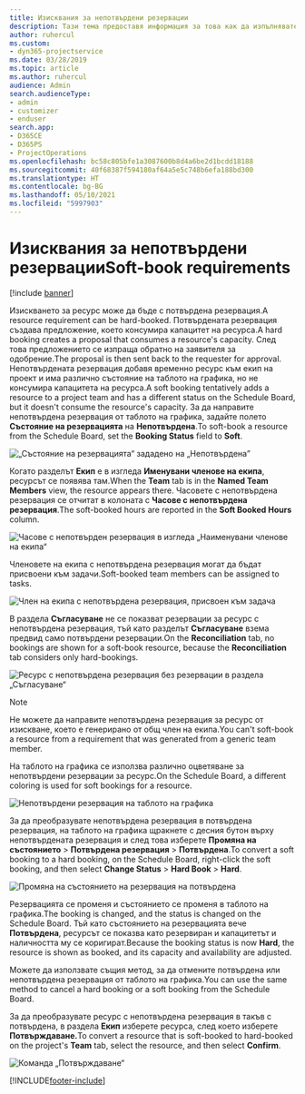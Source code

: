 ```yaml
---
title: Изисквания за непотвърдени резервации
description: Тази тема предоставя информация за това как да изпълнявате изисквания за непотвърдени резервации.
author: ruhercul
ms.custom:
- dyn365-projectservice
ms.date: 03/28/2019
ms.topic: article
ms.author: ruhercul
audience: Admin
search.audienceType:
- admin
- customizer
- enduser
search.app:
- D365CE
- D365PS
- ProjectOperations
ms.openlocfilehash: bc58c805bfe1a3087600b8d4a6be2d1bcdd18188
ms.sourcegitcommit: 40f68387f594180af64a5e5c748b6efa188bd300
ms.translationtype: HT
ms.contentlocale: bg-BG
ms.lasthandoff: 05/10/2021
ms.locfileid: "5997903"
---
```

# <a name="soft-book-requirements"></a><span data-ttu-id="0afdd-103">Изисквания за непотвърдени резервации</span><span class="sxs-lookup"><span data-stu-id="0afdd-103">Soft-book requirements</span></span>

[!include [banner](../includes/psa-now-project-operations.md)]

<span data-ttu-id="0afdd-104">Изискването за ресурс може да бъде с потвърдена резервация.</span><span class="sxs-lookup"><span data-stu-id="0afdd-104">A resource requirement can be hard-booked.</span></span> <span data-ttu-id="0afdd-105">Потвърдената резервация създава предложение, което консумира капацитет на ресурса.</span><span class="sxs-lookup"><span data-stu-id="0afdd-105">A hard booking creates a proposal that consumes a resource's capacity.</span></span> <span data-ttu-id="0afdd-106">След това предложението се изпраща обратно на заявителя за одобрение.</span><span class="sxs-lookup"><span data-stu-id="0afdd-106">The proposal is then sent back to the requester for approval.</span></span> <span data-ttu-id="0afdd-107">Непотвърдената резервация добавя временно ресурс към екип на проект и има различно състояние на таблото на графика, но не консумира капацитета на ресурса.</span><span class="sxs-lookup"><span data-stu-id="0afdd-107">A soft booking tentatively adds a resource to a project team and has a different status on the Schedule Board, but it doesn't consume the resource's capacity.</span></span> <span data-ttu-id="0afdd-108">За да направите непотвърдена резервация от таблото на графика, задайте полето **Състояние на резервацията** на **Непотвърдена**.</span><span class="sxs-lookup"><span data-stu-id="0afdd-108">To soft-book a resource from the Schedule Board, set the **Booking Status** field to **Soft**.</span></span>

![„Състояние на резервацията“ зададено на „Непотвърдена”](media/Resource-Management-image77.png)

<span data-ttu-id="0afdd-110">Когато разделът **Екип** е в изгледа **Именувани членове на екипа**, ресурсът се появява там.</span><span class="sxs-lookup"><span data-stu-id="0afdd-110">When the **Team** tab is in the **Named Team Members** view, the resource appears there.</span></span> <span data-ttu-id="0afdd-111">Часовете с непотвърдена резервация се отчитат в колоната с **Часове с непотвърдена резервация**.</span><span class="sxs-lookup"><span data-stu-id="0afdd-111">The soft-booked hours are reported in the **Soft Booked Hours** column.</span></span>

![Часове с непотвърден резервация в изгледа „Наименувани членове на екипа“](media/Resource-Management-image78.png)

<span data-ttu-id="0afdd-113">Членовете на екипа с непотвърдена резервация могат да бъдат присвоени към задачи.</span><span class="sxs-lookup"><span data-stu-id="0afdd-113">Soft-booked team members can be assigned to tasks.</span></span>

![Член на екипа с непотвърдена резервация, присвоен към задача](media/Resource-Management-image79.png)

<span data-ttu-id="0afdd-115">В раздела **Съгласуване** не се показват резервации за ресурс с непотвърдена резервация, тъй като разделът **Съгласуване** взема предвид само потвърдени резервации.</span><span class="sxs-lookup"><span data-stu-id="0afdd-115">On the **Reconciliation** tab, no bookings are shown for a soft-book resource, because the **Reconciliation** tab considers only hard-bookings.</span></span>

![Ресурс с непотвърдена резервация без резервации в раздела „Съгласуване“](media/Resource-Management-image80.png)

> [!NOTE]
> <span data-ttu-id="0afdd-117">Не можете да направите непотвърдена резервация за ресурс от изискване, което е генерирано от общ член на екипа.</span><span class="sxs-lookup"><span data-stu-id="0afdd-117">You can't soft-book a resource from a requirement that was generated from a generic team member.</span></span>

<span data-ttu-id="0afdd-118">На таблото на графика се използва различно оцветяване за непотвърдени резервации за ресурс.</span><span class="sxs-lookup"><span data-stu-id="0afdd-118">On the Schedule Board, a different coloring is used for soft bookings for a resource.</span></span>

![Непотвърдени резервация на таблото на графика](media/Resource-Management-image81.png)

<span data-ttu-id="0afdd-120">За да преобразувате непотвърдена резервация в потвърдена резервация, на таблото на графика щракнете с десния бутон върху непотвърдената резервация и след това изберете **Промяна на състоянието** \> **Потвърдена резервация** \> **Потвърдена**.</span><span class="sxs-lookup"><span data-stu-id="0afdd-120">To convert a soft booking to a hard booking, on the Schedule Board, right-click the soft booking, and then select **Change Status** \> **Hard Book** \> **Hard**.</span></span>

![Промяна на състоянието на резервация на потвърдена](media/Resource-Management-image82.png)

<span data-ttu-id="0afdd-122">Резервацията се променя и състоянието се променя в таблото на графика.</span><span class="sxs-lookup"><span data-stu-id="0afdd-122">The booking is changed, and the status is changed on the Schedule Board.</span></span> <span data-ttu-id="0afdd-123">Тъй като състоянието на резервацията вече **Потвърдена**, ресурсът се показва като резервиран и капацитетът и наличността му се коригират.</span><span class="sxs-lookup"><span data-stu-id="0afdd-123">Because the booking status is now **Hard**, the resource is shown as booked, and its capacity and availability are adjusted.</span></span>

<span data-ttu-id="0afdd-124">Можете да използвате същия метод, за да отмените потвърдена или непотвърдена резервация от таблото на графика.</span><span class="sxs-lookup"><span data-stu-id="0afdd-124">You can use the same method to cancel a hard booking or a soft booking from the Schedule Board.</span></span>

<span data-ttu-id="0afdd-125">За да преобразувате ресурс с непотвърдена резервация в такъв с потвърдена, в раздела **Екип** изберете ресурса, след което изберете **Потвърждаване.**</span><span class="sxs-lookup"><span data-stu-id="0afdd-125">To convert a resource that is soft-booked to hard-booked on the project's **Team** tab, select the resource, and then select **Confirm**.</span></span>

![Команда „Потвърждаване“](media/Resource-Management-image83.png)


[!INCLUDE[footer-include](../includes/footer-banner.md)]